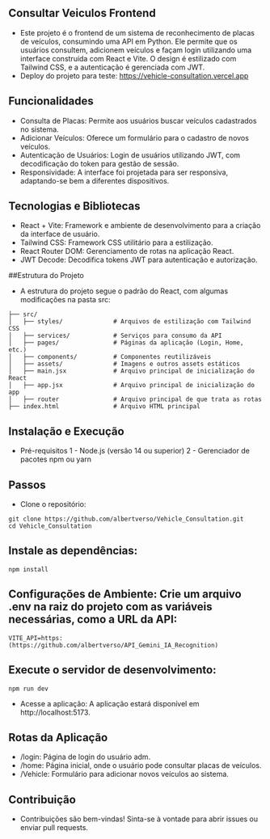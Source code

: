 ## Consultar Veiculos Frontend
- Este projeto é o frontend de um sistema de reconhecimento de placas de veículos, consumindo uma API em Python. Ele permite que os usuários consultem, adicionem veículos e façam login utilizando uma interface construída com React e Vite. O design é estilizado com Tailwind CSS, e a autenticação é gerenciada com JWT.
- Deploy do projeto para teste: https://vehicle-consultation.vercel.app

## Funcionalidades
- Consulta de Placas: Permite aos usuários buscar veículos cadastrados no sistema.
- Adicionar Veículos: Oferece um formulário para o cadastro de novos veículos.
- Autenticação de Usuários: Login de usuários utilizando JWT, com decodificação do token para gestão de sessão.
- Responsividade: A interface foi projetada para ser responsiva, adaptando-se bem a diferentes dispositivos.
  
## Tecnologias e Bibliotecas
- React + Vite: Framework e ambiente de desenvolvimento para a criação da interface de usuário.
- Tailwind CSS: Framework CSS utilitário para a estilização.
- React Router DOM: Gerenciamento de rotas na aplicação React.
- JWT Decode: Decodifica tokens JWT para autenticação e autorização.
  
##Estrutura do Projeto
- A estrutura do projeto segue o padrão do React, com algumas modificações na pasta src:
````
├── src/
│   ├── styles/              # Arquivos de estilização com Tailwind CSS
│   ├── services/            # Serviços para consumo da API
│   ├── pages/               # Páginas da aplicação (Login, Home, etc.)
│   ├── components/          # Componentes reutilizáveis
│   ├── assets/              # Imagens e outros assets estáticos
│   ├── main.jsx             # Arquivo principal de inicialização do React
│   ├── app.jsx              # Arquivo principal de inicialização do app
│   ├── router               # Arquivo principal de que trata as rotas
├── index.html               # Arquivo HTML principal
````

## Instalação e Execução
- Pré-requisitos
1 - Node.js (versão 14 ou superior)
2 - Gerenciador de pacotes npm ou yarn
  
## Passos
- Clone o repositório:
````
git clone https://github.com/albertverso/Vehicle_Consultation.git
cd Vehicle_Consultation
````
## Instale as dependências:
````
npm install
````
## Configurações de Ambiente: Crie um arquivo .env na raiz do projeto com as variáveis necessárias, como a URL da API:
````
VITE_API=https:(https://github.com/albertverso/API_Gemini_IA_Recognition)
````
## Execute o servidor de desenvolvimento:
````
npm run dev
````
- Acesse a aplicação: A aplicação estará disponível em http://localhost:5173.

## Rotas da Aplicação
- /login: Página de login do usuário adm.
- /home: Página inicial, onde o usuário pode consultar placas de veículos.
- /Vehicle: Formulário para adicionar novos veículos ao sistema.

## Contribuição
- Contribuições são bem-vindas! Sinta-se à vontade para abrir issues ou enviar pull requests.
